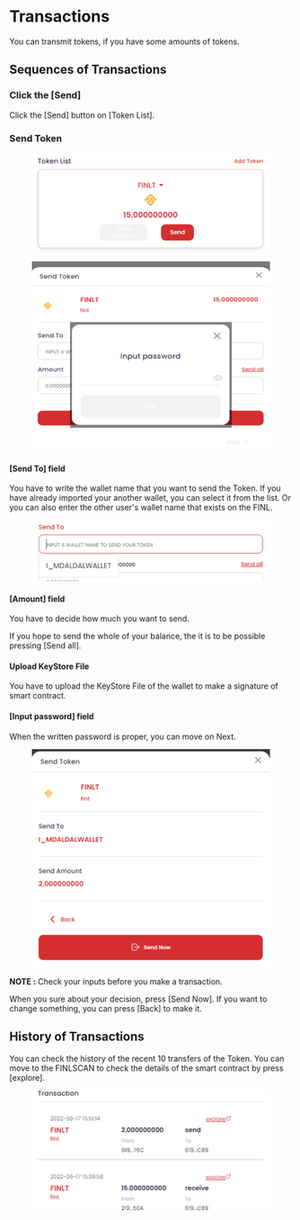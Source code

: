 # Transactions

You can transmit tokens, if you have some amounts of tokens.

## Sequences of Transactions

### Click the \[Send]&#x20;

Click the \[Send] button on \[Token List].

### Send Token

<figure><img src="../../../../../.gitbook/assets/image (14).png" alt=""><figcaption></figcaption></figure>

<figure><img src="../../../../../.gitbook/assets/image (10).png" alt=""><figcaption></figcaption></figure>

#### \[Send To] field

You have to write the wallet name that you want to send the Token. If you have already imported your another wallet, you can select it from the list. Or you can also enter the other user's wallet name that exists on the FINL.

<figure><img src="../../../../../.gitbook/assets/image (4).png" alt=""><figcaption></figcaption></figure>

#### \[Amount] field

You have to decide how much you want to send.&#x20;

If you hope to send the whole of your balance, the it  is to be possible pressing \[Send all].

#### Upload KeyStore File

You have to upload the KeyStore File of the wallet to make a signature of smart contract.

#### \[Input password] field

When the written password is proper, you can move on Next.



<figure><img src="../../../../../.gitbook/assets/image (7) (2).png" alt=""><figcaption></figcaption></figure>

**NOTE :** Check your inputs before you make a transaction.

When you sure about your decision, press \[Send Now]. If you want to change something, you can press \[Back] to make it.

## History of Transactions

You can check the history of the recent 10 transfers of the Token. You can move to the FINLSCAN to check the details of the smart contract by press \[explore].

<figure><img src="../../../../../.gitbook/assets/image (7).png" alt=""><figcaption></figcaption></figure>
